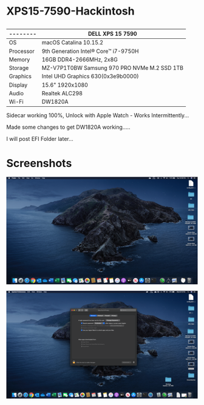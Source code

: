 # XPS15-7590-Hackintosh

## 

| -------- | DELL XPS 15 7590                                                     |
| -------- | ------------------------------------------------------------ |
| OS | macOS Catalina 10.15.2                 |
| Processor  | 9th Generation Intel® Core™ i7-9750H                                   |
| Memory    | 16GB DDR4-2666MHz, 2x8G                                                       |
| Storage     | MZ-V7P1T0BW Samsung 970 PRO NVMe M.2 SSD 1TB                            |
| Graphics   | Intel UHD Graphics 630(0x3e9b0000)                           |
| Display   | 15.6" 1920x1080                                              |
| Audio    | Realtek ALC298                                               |
| Wi-Fi | DW1820A|

Sidecar working 100%, Unlock with Apple Watch - Works Intermittently...

Made some changes to get DW1820A working.....

I will post EFI Folder later... 

## 

# Screenshots


![](https://github.com/CryptoNeverSleeps/XPS15-7590-Hackintosh/blob/master/screenshot/Desktop.png)


![](https://github.com/CryptoNeverSleeps/XPS15-7590-Hackintosh/blob/master/screenshot/Security.png)
